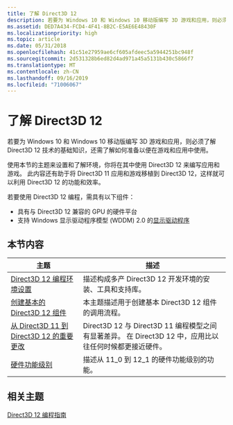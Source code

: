 ```yaml
---
title: 了解 Direct3D 12
description: 若要为 Windows 10 和 Windows 10 移动版编写 3D 游戏和应用，则必须了解 Direct3D 12 技术的基础知识，还需了解如何准备以便在游戏和应用中使用。
ms.assetid: DED7A434-FCD4-4F41-8B2C-E5AE6E48430F
ms.localizationpriority: high
ms.topic: article
ms.date: 05/31/2018
ms.openlocfilehash: 41c51e27959ae6cf605afdeec5a5944251bc948f
ms.sourcegitcommit: 2d531328b6ed82d4ad971a45a5131b430c5866f7
ms.translationtype: MT
ms.contentlocale: zh-CN
ms.lasthandoff: 09/16/2019
ms.locfileid: "71006067"
---
```

# <a name="understanding-direct3d-12"></a>了解 Direct3D 12

若要为 Windows 10 和 Windows 10 移动版编写 3D 游戏和应用，则必须了解 Direct3D 12 技术的基础知识，还需了解如何准备以便在游戏和应用中使用。

使用本节的主题来设置和了解环境，你将在其中使用 Direct3D 12 来编写应用和游戏。 此内容还有助于将 Direct3D 11 应用和游戏移植到 Direct3D 12，这样就可以利用 Direct3D 12 的功能和效率。

若要使用 Direct3D 12 编程，需具有以下组件：

-   具有与 Direct3D 12 兼容的 GPU 的硬件平台
-   支持 Windows 显示驱动程序模型 (WDDM) 2.0 的[显示驱动程序](https://docs.microsoft.com/previous-versions//ff569172(v=vs.85))

## <a name="in-this-section"></a>本节内容



| 主题                                                                                                               | 描述                                                                                                                                                       |
|---------------------------------------------------------------------------------------------------------------------|-------------------------------------------------------------------------------------------------------------------------------------------------------------------|
| [Direct3D 12 编程环境设置](directx-12-programming-environment-set-up.md)<br/>               | 描述构成多产 Direct3D 12 开发环境的安装、工具和支持库。 <br/>                              |
| [创建基本的 Direct3D 12 组件](creating-a-basic-direct3d-12-component.md)<br/>                     | 本主题描述用于创建基本 Direct3D 12 组件的调用流程。<br/>                                                                            |
| [从 Direct3D 11 到 Direct3D 12 的重要更改](important-changes-from-directx-11-to-directx-12.md)<br/> | Direct3D 12 与 Direct3D 11 编程模型之间有显著差异。 在 Direct3D 12 中，应用比以往任何时候都更接近硬件。 <br/> |
| [硬件功能级别](hardware-feature-levels.md)<br/>                                                   | 描述从 11\_0 到 12\_1 的硬件功能级别的功能。<br/>                                                                        |



 

## <a name="related-topics"></a>相关主题

<dl> <dt>

[Direct3D 12 编程指南](directx-12-programming-guide.md)
</dt> </dl>

 

 





